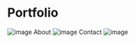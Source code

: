 # Portfolio
![image](https://github.com/tishaa26/PRODIGY_WD_04/assets/123740968/80a41c39-d73b-498c-be81-61aef1e86f63)
About
![image](https://github.com/tishaa26/PRODIGY_WD_04/assets/123740968/761fc883-1640-42e3-b752-6f09d830540e)
Contact
![image](https://github.com/tishaa26/PRODIGY_WD_04/assets/123740968/70d9fef5-e984-482b-88ab-8e282bfbd1b6)
